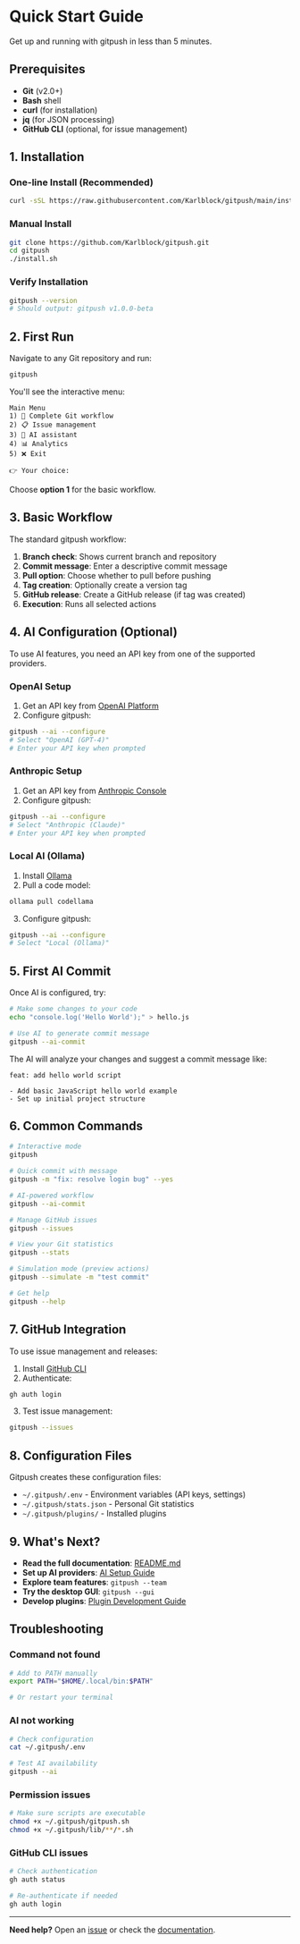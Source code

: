 # Quick Start Guide

Get up and running with gitpush in less than 5 minutes.

## Prerequisites

- **Git** (v2.0+)
- **Bash** shell
- **curl** (for installation)
- **jq** (for JSON processing)
- **GitHub CLI** (optional, for issue management)

## 1. Installation

### One-line Install (Recommended)
```bash
curl -sSL https://raw.githubusercontent.com/Karlblock/gitpush/main/install.sh | bash
```

### Manual Install
```bash
git clone https://github.com/Karlblock/gitpush.git
cd gitpush
./install.sh
```

### Verify Installation
```bash
gitpush --version
# Should output: gitpush v1.0.0-beta
```

## 2. First Run

Navigate to any Git repository and run:
```bash
gitpush
```

You'll see the interactive menu:
```
Main Menu
1) 🚀 Complete Git workflow
2) 📋 Issue management  
3) 🤖 AI assistant
4) 📊 Analytics
5) ❌ Exit

👉 Your choice:
```

Choose **option 1** for the basic workflow.

## 3. Basic Workflow

The standard gitpush workflow:

1. **Branch check**: Shows current branch and repository
2. **Commit message**: Enter a descriptive commit message
3. **Pull option**: Choose whether to pull before pushing
4. **Tag creation**: Optionally create a version tag
5. **GitHub release**: Create a GitHub release (if tag was created)
6. **Execution**: Runs all selected actions

## 4. AI Configuration (Optional)

To use AI features, you need an API key from one of the supported providers.

### OpenAI Setup
1. Get an API key from [OpenAI Platform](https://platform.openai.com/api-keys)
2. Configure gitpush:
```bash
gitpush --ai --configure
# Select "OpenAI (GPT-4)"
# Enter your API key when prompted
```

### Anthropic Setup
1. Get an API key from [Anthropic Console](https://console.anthropic.com/)
2. Configure gitpush:
```bash
gitpush --ai --configure
# Select "Anthropic (Claude)"
# Enter your API key when prompted
```

### Local AI (Ollama)
1. Install [Ollama](https://ollama.ai)
2. Pull a code model:
```bash
ollama pull codellama
```
3. Configure gitpush:
```bash
gitpush --ai --configure
# Select "Local (Ollama)"
```

## 5. First AI Commit

Once AI is configured, try:
```bash
# Make some changes to your code
echo "console.log('Hello World');" > hello.js

# Use AI to generate commit message
gitpush --ai-commit
```

The AI will analyze your changes and suggest a commit message like:
```
feat: add hello world script

- Add basic JavaScript hello world example
- Set up initial project structure
```

## 6. Common Commands

```bash
# Interactive mode
gitpush

# Quick commit with message
gitpush -m "fix: resolve login bug" --yes

# AI-powered workflow
gitpush --ai-commit

# Manage GitHub issues
gitpush --issues

# View your Git statistics
gitpush --stats

# Simulation mode (preview actions)
gitpush --simulate -m "test commit"

# Get help
gitpush --help
```

## 7. GitHub Integration

To use issue management and releases:

1. Install [GitHub CLI](https://cli.github.com/)
2. Authenticate:
```bash
gh auth login
```
3. Test issue management:
```bash
gitpush --issues
```

## 8. Configuration Files

Gitpush creates these configuration files:

- `~/.gitpush/.env` - Environment variables (API keys, settings)
- `~/.gitpush/stats.json` - Personal Git statistics
- `~/.gitpush/plugins/` - Installed plugins

## 9. What's Next?

- **Read the full documentation**: [README.md](../README.md)
- **Set up AI providers**: [AI Setup Guide](AI_SETUP.md)
- **Explore team features**: `gitpush --team`
- **Try the desktop GUI**: `gitpush --gui`
- **Develop plugins**: [Plugin Development Guide](PLUGIN_DEVELOPMENT.md)

## Troubleshooting

### Command not found
```bash
# Add to PATH manually
export PATH="$HOME/.local/bin:$PATH"

# Or restart your terminal
```

### AI not working
```bash
# Check configuration
cat ~/.gitpush/.env

# Test AI availability
gitpush --ai
```

### Permission issues
```bash
# Make sure scripts are executable
chmod +x ~/.gitpush/gitpush.sh
chmod +x ~/.gitpush/lib/**/*.sh
```

### GitHub CLI issues
```bash
# Check authentication
gh auth status

# Re-authenticate if needed
gh auth login
```

---

**Need help?** Open an [issue](https://github.com/Karlblock/gitpush/issues) or check the [documentation](../README.md).